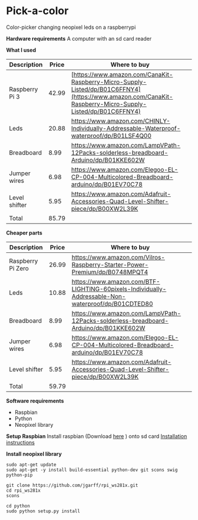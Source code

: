 # Pick-a-color
Color-picker changing neopixel leds on a raspberrypi

**Hardware requirements**
A computer with an sd card reader

**What I used**

| Description| Price | Where to buy|
|---|---|---|
| Raspberry Pi 3 | 42.99 | [https://www.amazon.com/CanaKit-Raspberry-Micro-Supply-Listed/dp/B01C6FFNY4](https://www.amazon.com/CanaKit-Raspberry-Micro-Supply-Listed/dp/B01C6FFNY4) |
|Leds | 20.88 | https://www.amazon.com/CHINLY-Individually-Addressable-Waterproof-waterproof/dp/B01LSF4Q00 |
|Breadboard | 8.99 | https://www.amazon.com/LampVPath-12Packs-solderless-breadboard-Arduino/dp/B01KKE602W |
|Jumper wires | 6.98 | https://www.amazon.com/Elegoo-EL-CP-004-Multicolored-Breadboard-arduino/dp/B01EV70C78 |
|Level shifter | 5.95 | https://www.amazon.com/Adafruit-Accessories-Quad-Level-Shifter-piece/dp/B00XW2L39K |
|Total| 85.79 | |

**Cheaper parts**

|Description|Price | Where to buy|
|---|---|---|
| Raspberry Pi Zero | 26.99 | https://www.amazon.com/Vilros-Raspberry-Starter-Power-Premium/dp/B0748MPQT4 |
|Leds | 10.88 | https://www.amazon.com/BTF-LIGHTING-60pixels-Individually-Addressable-Non-waterproof/dp/B01CDTED80 |
|Breadboard | 8.99 | https://www.amazon.com/LampVPath-12Packs-solderless-breadboard-Arduino/dp/B01KKE602W |
|Jumper wires | 6.98 | https://www.amazon.com/Elegoo-EL-CP-004-Multicolored-Breadboard-arduino/dp/B01EV70C78 |
|Level shifter | 5.95 | https://www.amazon.com/Adafruit-Accessories-Quad-Level-Shifter-piece/dp/B00XW2L39K |
|Total| 59.79 | |

**Software requirements**
 - Raspbian
 - Python
 - Neopixel library

**Setup Raspbian**
Install raspbian (Download [here](https://www.raspberrypi.org/downloads/raspbian/) ) onto sd card 
[Installation instructions](https://www.raspberrypi.org/documentation/installation/installing-images/README.md)

**Install neopixel library**

    sudo apt-get update
    sudo apt-get -y install build-essential python-dev git scons swig python-pip
    
    git clone https://github.com/jgarff/rpi_ws281x.git
    cd rpi_ws281x
    scons
    
    cd python
    sudo python setup.py install
